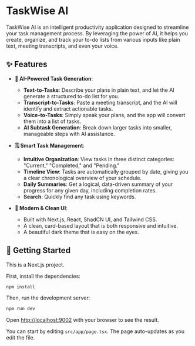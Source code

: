 # TaskWise AI

TaskWise AI is an intelligent productivity application designed to streamline your task management process. By leveraging the power of AI, it helps you create, organize, and track your to-do lists from various inputs like plain text, meeting transcripts, and even your voice.

## ✨ Features

- **🤖 AI-Powered Task Generation**:
  - **Text-to-Tasks**: Describe your plans in plain text, and let the AI generate a structured to-do list for you.
  - **Transcript-to-Tasks**: Paste a meeting transcript, and the AI will identify and extract actionable tasks.
  - **Voice-to-Tasks**: Simply speak your plans, and the app will convert them into a list of tasks.
  - **AI Subtask Generation**: Break down larger tasks into smaller, manageable steps with AI assistance.

- **🗓️ Smart Task Management**:
  - **Intuitive Organization**: View tasks in three distinct categories: "Current," "Completed," and "Pending."
  - **Timeline View**: Tasks are automatically grouped by date, giving you a clear chronological overview of your schedule.
  - **Daily Summaries**: Get a logical, data-driven summary of your progress for any given day, including completion rates.
  - **Search**: Quickly find any task using keywords.

- **🎨 Modern & Clean UI**:
  - Built with Next.js, React, ShadCN UI, and Tailwind CSS.
  - A clean, card-based layout that is both responsive and intuitive.
  - A beautiful dark theme that is easy on the eyes.

## 🚀 Getting Started

This is a Next.js project.

First, install the dependencies:
```bash
npm install
```

Then, run the development server:
```bash
npm run dev
```

Open [http://localhost:9002](http://localhost:9002) with your browser to see the result.

You can start by editing `src/app/page.tsx`. The page auto-updates as you edit the file.
